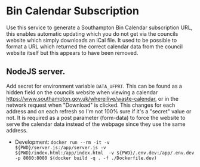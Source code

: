 # Bin Calendar Subscription

Use this service to generate a Southampton Bin Calendar subscription URL, this
enables automatic updating which you do not get via the councils website
which simply downloads an iCal file. It used to be possible to format a URL
which returned the correct calendar data from the council website itself
but this appears to have been removed.

## NodeJS server.
Add secret for environment variable `DATA_UFPRT`. This can be found as a hidden
field on the councils website when viewing a calendar
https://www.southampton.gov.uk/whereilive/waste-calendar, or in the network
request when "Download" is clicked. This changes for each address and on each
refresh so I'm not 100% sure if it's a "secret" value or not. It is required
as a post parameter (form-data) to force the website to serve the calendar data
instead of the webpage since they use the same address.

- Development: `docker run --rm -it -v ${PWD}/server.js:/app/server.js -v ${PWD}/index.html:/app/index.html  -v ${PWD}/.env.dev:/app/.env.dev -p 8080:8080 $(docker build -q . -f ./Dockerfile.dev)`